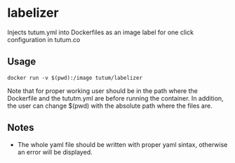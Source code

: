 # labelizer

Injects tutum.yml into Dockerfiles as an image label for one click configuration in tutum.co

## Usage

    docker run -v $(pwd):/image tutum/labelizer

Note that for proper working user should be in the path where the Dockerfile and the tututm.yml are before running the container. In addition, the user can change $(pwd) with the absolute path where the files are.

## Notes

* The whole yaml file should be written with proper yaml sintax, otherwise an error will be displayed.
